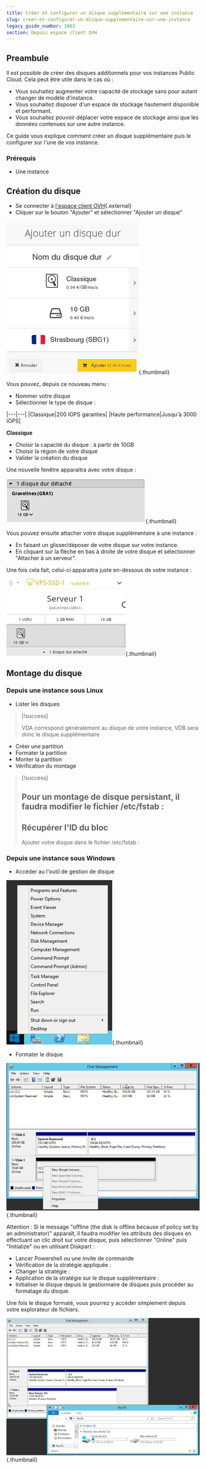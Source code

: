 ```yaml
---
title: Créer et configurer un disque supplementaire sur une instance
slug: creer-et-configurer-un-disque-supplementaire-sur-une-instance
legacy_guide_number: 1863
section: Depuis espace client OVH
---
```



## Preambule
Il est possible de créer des disques additionnels pour vos instances Public Cloud. Cela peut être utile dans le cas où :

- Vous souhaitez augmenter votre capacité de stockage sans pour autant changer de modèle d'instance.
- Vous souhaitez disposer d'un espace de stockage hautement disponible et performant.
- Vous souhaitez pouvoir déplacer votre espace de stockage ainsi que les données contenues sur une autre instance.

Ce guide vous explique comment créer un disque supplémentaire puis le configurer sur l'une de vos instance.


### Prérequis
- Une instance


## Création du disque
- Se connecter à [l'espace client
OVH](https://www.ovh.com/manager/cloud/){.external}
- Cliquer sur le bouton "Ajouter" et sélectionner "Ajouter un disque"


![public-cloud](images/2731.png){.thumbnail}

Vous pouvez, depuis ce nouveau menu :

- Nommer votre disque
- Sélectionner le type de disque :

|---|---|
|Classique|200 IOPS garanties|
|Haute performance|Jusqu'à 3000 IOPS|

**Classique**

- Choisir la capacité du disque : à partir de 10GB
- Choisir la région de votre disque
- Valider la création du disque

Une nouvelle fenêtre apparaitra avec votre disque :


![public-cloud](images/2732.png){.thumbnail}

Vous pouvez ensuite attacher votre disque supplémentaire à une instance :

- En faisant un glisser/déposer de votre disque sur votre instance.
- En cliquant sur la flèche en bas à droite de votre disque et sélectionner "Attacher à un serveur".

Une fois cela fait, celui-ci apparaitra juste en-dessous de votre instance :


![public-cloud](images/2733.png){.thumbnail}


## Montage du disque

### Depuis une instance sous Linux
- Lister les disques



> [!success]
>
> VDA correspond généralement au disque de votre instance, VDB sera donc le
> disque supplémentaire
> 

- Créer une partition
- Formater la partition
- Monter la partition
- Vérification du montage



> [!success]
>
> Pour un montage de disque persistant, il faudra modifier le fichier /etc/fstab :
> - 
> Récupérer l'ID du bloc
> - 
> Ajouter votre disque dans le fichier /etc/fstab :
> 
> 


### Depuis une instance sous Windows
- Accéder au l'outil de gestion de disque


![public-cloud](images/2736.png){.thumbnail}

- Formater le disque


![public-cloud](images/2737.png){.thumbnail}

Attention : Si le message "offline (the disk is offline because of policy set by an administrator)" apparaît, il faudra modifier les attributs des disques en effectuant un clic droit sur votre disque, puis sélectionner "Online" puis "Initialize" ou en utilisant Diskpart :

- Lancer Powershell ou une invite de commande
- Vérification de la stratégie appliquée :
- Changer la stratégie :
- Application de la stratégie sur le disque supplémentaire :
- Initialiser le disque depuis le gestionnaire de disques puis procéder au formatage du disque.

Une fois le disque formaté, vous pourrez y accéder simplement depuis votre explorateur de fichiers.


![public-cloud](images/2738.png){.thumbnail}